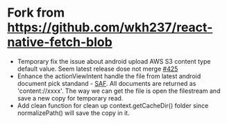 # Fork from https://github.com/wkh237/react-native-fetch-blob
- Temporary fix the issue about android upload AWS S3 content type default value. Seem latest release dose not merge [#425](https://github.com/wkh237/react-native-fetch-blob/issues/425)
- Enhance the actionViewIntent handle the file from latest android document pick standand - [SAF](https://developer.android.com/guide/topics/providers/document-provider.html). All documents are returned as 'content://xxxx'. The way we can get the file is open the filestream and save a new copy for temporary read.
- Add clean function for clean up context.getCacheDir() folder since normalizePath() will save the copy in it.
